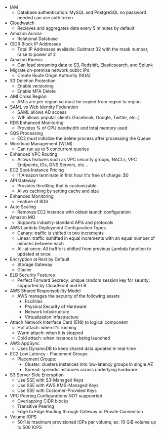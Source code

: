* IAM
  * Database authentication: MySQL and PostgreSQL no password needed can use auth token
* Cloudwatch
  * Recieves and aggregates data every 5 minutes by default
* Amazon Aurora
  * Relational Database
* CIDR Block IP Addresses
  * Total IP Addresses available: Subtract 32 with the mask number, raise to power of 2
* Amazon Kinesis
  * Can load streaming data to S3, Redshift, Elasticsearch, and Splunk
* Migrate on-premise network public IPs
  * Create Route Origin Authority (ROA)
* S3 Deletion Protection
  * Enable versioning
  * Enable MFA Delete
* AMI Cross Region
  * AMIs are per region so must be copied from region to region
* SAML vs Web Identity Federation
  * SAML allows AD access
  * WIF allows popular clients (Facebook, Google, Twitter, etc..)
* RDS Enhanced Monitoring
  * Provides % of CPU bandwidth and total memory used
* SQS Processing
  * EC2 must initialize the delete process after processing the Queue
* Workload Management (WLM)
  * Can run up to 5 concurrent queries
* Enhanced VPC Routing
  * Allows features such as VPC security groups, NACLs, VPC Endpoints, IGs, DNS Servers, etc...
* EC2 Spot-Instance Pricing
  * If Amazon terminate in first hour it's free of charge: $0
* API Gateway
  * Provides throttling that is customizable
  * Allws caching by setting cache and size
* Enhanced Monitoring
  * Feature of RDS
* Auto Scaling
  * Removes EC2 instance with oldest launch configuration
* Amazon MQ
  * Supports industry-standard APIs and protocols
* AWS Lambda Deployment Configuration Types
  * Canary: traffic is shifted in two increments
  * Linear: traffic isshifted in equal increments with an equal number of minutes between each
  * All-at-once: All traffic is shifted from previous Lambda function to updated at once
* Encryption at Rest by Default
  * Storage Gateway
  * Glacier
* ELB Security Features
  * Perfect Forward Secrecy: unique random session key for seurity; supported by CloudFront and ELB
* AWS Shared Responsobility Model
  * AWS manages the security of the following assets
    * Facilities
    * Physical Security of Hardware
    * Network Infastructure
    * Virtualization Infastructure
* Attach Network Interface Card (ENI) to logical component
    * Hot attach: when it's running
    * Warm attach: when it is stopped
    * Cold attach: when instance is being launched
* AWS AppSync
    * Uses DynamoDB to keep shared data updated in real-time
* EC2 Low Latency - Placement Groups
    * Placement Groups:
      * Cluster: clusters instances into low-latency groups in single AZ
      * Spread: spreads instances across underlying hardware
* S3 Server Side Encryption
    * Use SSE with S3-Managed Keys
    * Use SSE with AWS KMS-Managed Keys
    * Use SSE with Customer-Provided Keys
* VPC Peering Configurations NOT suppoerted
    * Overlapping CIDR blocks
    * Transitive Peering
    * Edge to Edge Routing through Gateway or Private Connection
* Volume IOPS
  * 50:1 is maximum provisioned IOPs per volume; ex: 10 GiB volume up to 500 IOPS
